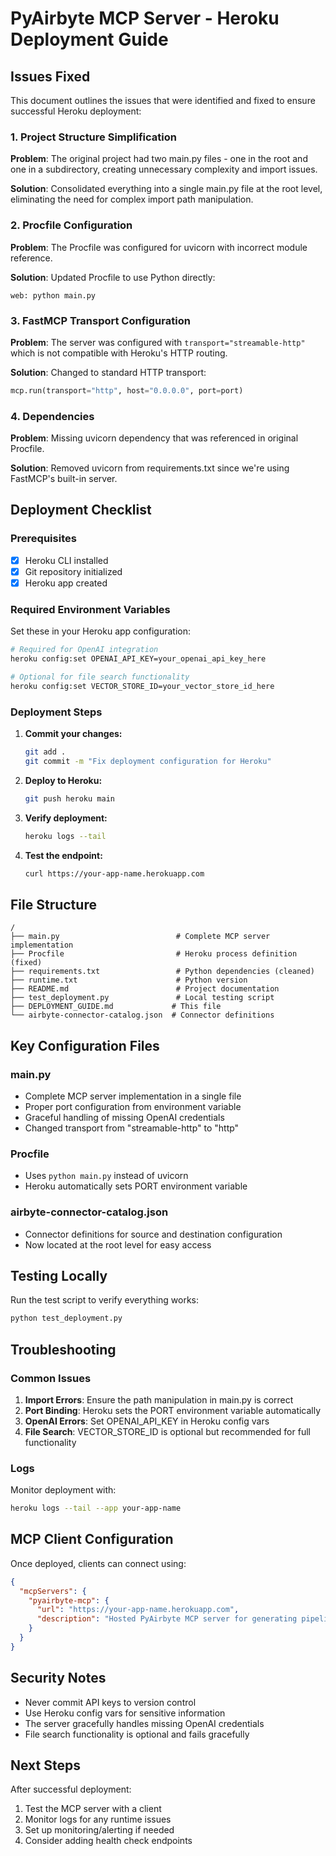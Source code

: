 # PyAirbyte MCP Server - Heroku Deployment Guide

## Issues Fixed

This document outlines the issues that were identified and fixed to ensure successful Heroku deployment:

### 1. Project Structure Simplification
**Problem**: The original project had two main.py files - one in the root and one in a subdirectory, creating unnecessary complexity and import issues.

**Solution**: Consolidated everything into a single main.py file at the root level, eliminating the need for complex import path manipulation.

### 2. Procfile Configuration
**Problem**: The Procfile was configured for uvicorn with incorrect module reference.

**Solution**: Updated Procfile to use Python directly:
```
web: python main.py
```

### 3. FastMCP Transport Configuration
**Problem**: The server was configured with `transport="streamable-http"` which is not compatible with Heroku's HTTP routing.

**Solution**: Changed to standard HTTP transport:
```python
mcp.run(transport="http", host="0.0.0.0", port=port)
```

### 4. Dependencies
**Problem**: Missing uvicorn dependency that was referenced in original Procfile.

**Solution**: Removed uvicorn from requirements.txt since we're using FastMCP's built-in server.

## Deployment Checklist

### Prerequisites
- [x] Heroku CLI installed
- [x] Git repository initialized
- [x] Heroku app created

### Required Environment Variables
Set these in your Heroku app configuration:

```bash
# Required for OpenAI integration
heroku config:set OPENAI_API_KEY=your_openai_api_key_here

# Optional for file search functionality
heroku config:set VECTOR_STORE_ID=your_vector_store_id_here
```

### Deployment Steps

1. **Commit your changes:**
   ```bash
   git add .
   git commit -m "Fix deployment configuration for Heroku"
   ```

2. **Deploy to Heroku:**
   ```bash
   git push heroku main
   ```

3. **Verify deployment:**
   ```bash
   heroku logs --tail
   ```

4. **Test the endpoint:**
   ```bash
   curl https://your-app-name.herokuapp.com
   ```

## File Structure

```
/
├── main.py                          # Complete MCP server implementation
├── Procfile                         # Heroku process definition (fixed)
├── requirements.txt                 # Python dependencies (cleaned)
├── runtime.txt                      # Python version
├── README.md                        # Project documentation
├── test_deployment.py               # Local testing script
├── DEPLOYMENT_GUIDE.md             # This file
└── airbyte-connector-catalog.json  # Connector definitions
```

## Key Configuration Files

### main.py
- Complete MCP server implementation in a single file
- Proper port configuration from environment variable
- Graceful handling of missing OpenAI credentials
- Changed transport from "streamable-http" to "http"

### Procfile
- Uses `python main.py` instead of uvicorn
- Heroku automatically sets PORT environment variable

### airbyte-connector-catalog.json
- Connector definitions for source and destination configuration
- Now located at the root level for easy access

## Testing Locally

Run the test script to verify everything works:
```bash
python test_deployment.py
```

## Troubleshooting

### Common Issues

1. **Import Errors**: Ensure the path manipulation in main.py is correct
2. **Port Binding**: Heroku sets the PORT environment variable automatically
3. **OpenAI Errors**: Set OPENAI_API_KEY in Heroku config vars
4. **File Search**: VECTOR_STORE_ID is optional but recommended for full functionality

### Logs
Monitor deployment with:
```bash
heroku logs --tail --app your-app-name
```

## MCP Client Configuration

Once deployed, clients can connect using:

```json
{
  "mcpServers": {
    "pyairbyte-mcp": {
      "url": "https://your-app-name.herokuapp.com",
      "description": "Hosted PyAirbyte MCP server for generating pipelines"
    }
  }
}
```

## Security Notes

- Never commit API keys to version control
- Use Heroku config vars for sensitive information
- The server gracefully handles missing OpenAI credentials
- File search functionality is optional and fails gracefully

## Next Steps

After successful deployment:
1. Test the MCP server with a client
2. Monitor logs for any runtime issues
3. Set up monitoring/alerting if needed
4. Consider adding health check endpoints
